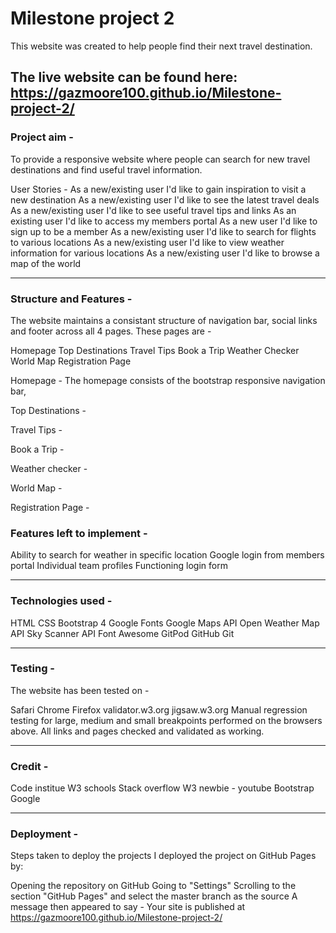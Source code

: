 # Milestone project 2  

This website was created to help people find their next travel destination.

## The live website can be found here: https://gazmoore100.github.io/Milestone-project-2/

### Project aim -  

To provide a responsive website where people can search for new travel destinations and find useful travel information. 

User Stories -
As a new/existing user I'd like to gain inspiration to visit a new destination
As a new/existing user I'd like to see the latest travel deals
As a new/existing user I'd like to see useful travel tips and links
As an existing user I'd like to access my members portal
As a new user I'd like to sign up to be a member
As a new/existing user I'd like to search for flights to various locations
As a new/existing user I'd like to view weather information for various locations
As a new/existing user I'd like to browse a map of the world

* * * * *

### Structure and Features -
The website maintains a consistant structure of navigation bar, social links and footer across all 4 pages. These pages are -

Homepage
Top Destinations
Travel Tips
Book a Trip
Weather Checker
World Map
Registration Page

Homepage -
The homepage consists of the bootstrap responsive navigation bar,

Top Destinations -

Travel Tips -

Book a Trip -

Weather checker - 

World Map - 

Registration Page - 

### Features left to implement -

Ability to search for weather in specific location
Google login from members portal
Individual team profiles
Functioning login form

* * * * *

### Technologies used -

HTML
CSS
Bootstrap 4
Google Fonts
Google Maps API
Open Weather Map API
Sky Scanner API
Font Awesome
GitPod
GitHub
Git

* * * * *

### Testing -

The website has been tested on -

Safari
Chrome
Firefox
validator.w3.org
jigsaw.w3.org
Manual regression testing for large, medium and small breakpoints performed on the browsers above. All links and pages checked and validated as working.

* * * * *

### Credit -

Code institue
W3 schools
Stack overflow
W3 newbie - youtube
Bootstrap
Google

* * * * *

### Deployment - 

Steps taken to deploy the projects
I deployed the project on GitHub Pages by:

Opening the repository on GitHub
Going to "Settings"
Scrolling to the section "GitHub Pages" and select the master branch as the source
A message then appeared to say - Your site is published at https://gazmoore100.github.io/Milestone-project-2/
